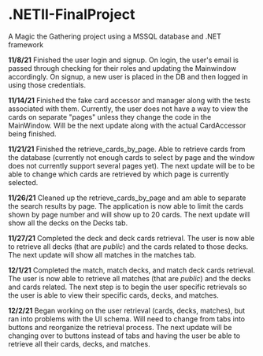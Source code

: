 # .NETII-FinalProject
A Magic the Gathering project using a MSSQL database and .NET framework

**11/8/21**
Finished the user login and signup. On login, the user's email is passed through checking for their roles and updating the Mainwindow accordingly. On signup, a new user
is placed in the DB and then logged in using those credentials. 

**11/14/21**
Finished the fake card accessor and manager along with the tests associated with them. Currently, the user does not have a way to view the cards 
on separate "pages" unless they change the code in the MainWindow. Will be the next update along with the actual CardAccessor being finished.

**11/21/21**
Finished the retrieve_cards_by_page. Able to retrieve cards from the database (currently not enough cards to select by page and the window does not currently support several pages yet). The next update will be to be able to change which cards are retrieved by which page is currently selected.

**11/26/21**
Cleaned up the retrieve_cards_by_page and am able to separate the search results by page. The application is now able to limit the cards shown by page number and will show up to 20 cards. The next update will show all the decks on the Decks tab.

**11/27/21**
Completed the deck and deck cards retrieval. The user is now able to retrieve all decks (that are *public*) and the cards related to those decks. The next update will show all matches in the matches tab.

**12/1/21**
Completed the match, match decks, and match deck cards retrieval. The user is now able to retrieve all matches (that are *public*) and the decks and cards related. The next step is to begin the user specific retrievals so the user is able to view their specific cards, decks, and matches.

**12/2/21**
Began working on the user retrieval (cards, decks, matches), but ran into problems with the UI schema. Will need to change from tabs into buttons and reorganize the retrieval process. The next update will be changing over to buttons instead of tabs and having the user be able to retrieve all their cards, decks, and matches. 